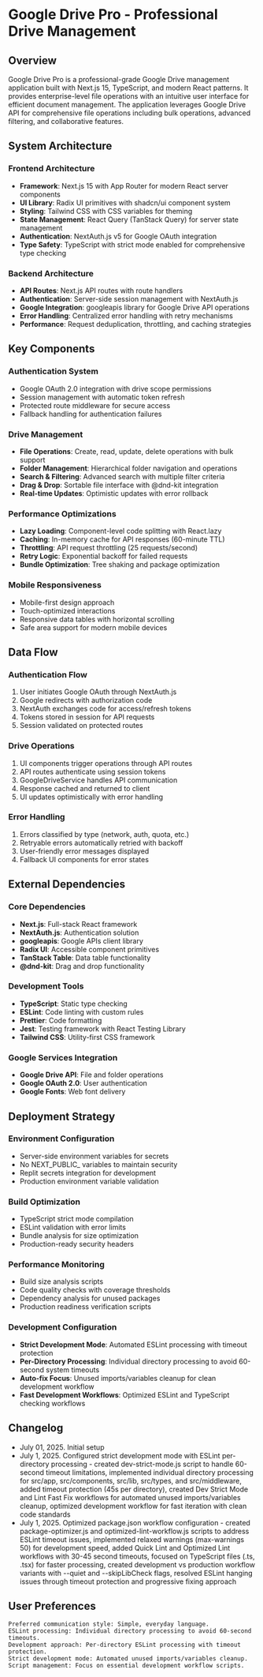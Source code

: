 # Google Drive Pro - Professional Drive Management

## Overview

Google Drive Pro is a professional-grade Google Drive management application built with Next.js 15, TypeScript, and modern React patterns. It provides enterprise-level file operations with an intuitive user interface for efficient document management. The application leverages Google Drive API for comprehensive file operations including bulk operations, advanced filtering, and collaborative features.

## System Architecture

### Frontend Architecture
- **Framework**: Next.js 15 with App Router for modern React server components
- **UI Library**: Radix UI primitives with shadcn/ui component system
- **Styling**: Tailwind CSS with CSS variables for theming
- **State Management**: React Query (TanStack Query) for server state management
- **Authentication**: NextAuth.js v5 for Google OAuth integration
- **Type Safety**: TypeScript with strict mode enabled for comprehensive type checking

### Backend Architecture
- **API Routes**: Next.js API routes with route handlers
- **Authentication**: Server-side session management with NextAuth.js
- **Google Integration**: googleapis library for Google Drive API operations
- **Error Handling**: Centralized error handling with retry mechanisms
- **Performance**: Request deduplication, throttling, and caching strategies

## Key Components

### Authentication System
- Google OAuth 2.0 integration with drive scope permissions
- Session management with automatic token refresh
- Protected route middleware for secure access
- Fallback handling for authentication failures

### Drive Management
- **File Operations**: Create, read, update, delete operations with bulk support
- **Folder Management**: Hierarchical folder navigation and operations
- **Search & Filtering**: Advanced search with multiple filter criteria
- **Drag & Drop**: Sortable file interface with @dnd-kit integration
- **Real-time Updates**: Optimistic updates with error rollback

### Performance Optimizations
- **Lazy Loading**: Component-level code splitting with React.lazy
- **Caching**: In-memory cache for API responses (60-minute TTL)
- **Throttling**: API request throttling (25 requests/second)
- **Retry Logic**: Exponential backoff for failed requests
- **Bundle Optimization**: Tree shaking and package optimization

### Mobile Responsiveness
- Mobile-first design approach
- Touch-optimized interactions
- Responsive data tables with horizontal scrolling
- Safe area support for modern mobile devices

## Data Flow

### Authentication Flow
1. User initiates Google OAuth through NextAuth.js
2. Google redirects with authorization code
3. NextAuth exchanges code for access/refresh tokens
4. Tokens stored in session for API requests
5. Session validated on protected routes

### Drive Operations
1. UI components trigger operations through API routes
2. API routes authenticate using session tokens
3. GoogleDriveService handles API communication
4. Response cached and returned to client
5. UI updates optimistically with error handling

### Error Handling
1. Errors classified by type (network, auth, quota, etc.)
2. Retryable errors automatically retried with backoff
3. User-friendly error messages displayed
4. Fallback UI components for error states

## External Dependencies

### Core Dependencies
- **Next.js**: Full-stack React framework
- **NextAuth.js**: Authentication solution
- **googleapis**: Google APIs client library
- **Radix UI**: Accessible component primitives
- **TanStack Table**: Data table functionality
- **@dnd-kit**: Drag and drop functionality

### Development Tools
- **TypeScript**: Static type checking
- **ESLint**: Code linting with custom rules
- **Prettier**: Code formatting
- **Jest**: Testing framework with React Testing Library
- **Tailwind CSS**: Utility-first CSS framework

### Google Services Integration
- **Google Drive API**: File and folder operations
- **Google OAuth 2.0**: User authentication
- **Google Fonts**: Web font delivery

## Deployment Strategy

### Environment Configuration
- Server-side environment variables for secrets
- No NEXT_PUBLIC_ variables to maintain security
- Replit secrets integration for development
- Production environment variable validation

### Build Optimization
- TypeScript strict mode compilation
- ESLint validation with error limits
- Bundle analysis for size optimization
- Production-ready security headers

### Performance Monitoring
- Build size analysis scripts
- Code quality checks with coverage thresholds
- Dependency analysis for unused packages
- Production readiness verification scripts

### Development Configuration
- **Strict Development Mode**: Automated ESLint processing with timeout protection
- **Per-Directory Processing**: Individual directory processing to avoid 60-second system timeouts
- **Auto-fix Focus**: Unused imports/variables cleanup for clean development workflow
- **Fast Development Workflows**: Optimized ESLint and TypeScript checking workflows

## Changelog

- July 01, 2025. Initial setup
- July 1, 2025. Configured strict development mode with ESLint per-directory processing - created dev-strict-mode.js script to handle 60-second timeout limitations, implemented individual directory processing for src/app, src/components, src/lib, src/types, and src/middleware, added timeout protection (45s per directory), created Dev Strict Mode and Lint Fast Fix workflows for automated unused imports/variables cleanup, optimized development workflow for fast iteration with clean code standards
- July 1, 2025. Optimized package.json workflow configuration - created package-optimizer.js and optimized-lint-workflow.js scripts to address ESLint timeout issues, implemented relaxed warnings (max-warnings 50) for development speed, added Quick Lint and Optimized Lint workflows with 30-45 second timeouts, focused on TypeScript files (.ts, .tsx) for faster processing, created development vs production workflow variants with --quiet and --skipLibCheck flags, resolved ESLint hanging issues through timeout protection and progressive fixing approach

## User Preferences

```
Preferred communication style: Simple, everyday language.
ESLint processing: Individual directory processing to avoid 60-second timeouts.
Development approach: Per-directory ESLint processing with timeout protection.
Strict development mode: Automated unused imports/variables cleanup.
Script management: Focus on essential development workflow scripts.
```